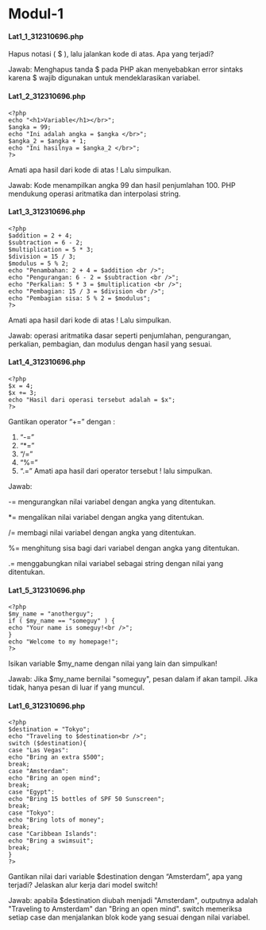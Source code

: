 # Modul-1

<h4>Lat1_1_312310696.php</h4>

Hapus notasi ( $ ), lalu jalankan kode di atas. Apa yang terjadi?

Jawab: Menghapus tanda $ pada PHP akan menyebabkan error sintaks karena $ wajib digunakan untuk mendeklarasikan variabel.

<h4>Lat1_2_312310696.php</h4>

```
<?php
echo "<h1>Variable</h1></br>";
$angka = 99;
echo "Ini adalah angka = $angka </br>";
$angka_2 = $angka + 1;
echo "Ini hasilnya = $angka_2 </br>";
?>
```

Amati apa hasil dari kode di atas ! Lalu simpulkan.

Jawab: Kode menampilkan angka 99 dan hasil penjumlahan 100. PHP mendukung operasi aritmatika dan interpolasi string.

<h4>Lat1_3_312310696.php</h4>

```
<?php
$addition = 2 + 4;
$subtraction = 6 - 2;
$multiplication = 5 * 3;
$division = 15 / 3;
$modulus = 5 % 2;
echo "Penambahan: 2 + 4 = $addition <br />";
echo "Pengurangan: 6 - 2 = $subtraction <br />";
echo "Perkalian: 5 * 3 = $multiplication <br />";
echo "Pembagian: 15 / 3 = $division <br />";
echo "Pembagian sisa: 5 % 2 = $modulus";
?>
```

Amati apa hasil dari kode di atas ! Lalu simpulkan.

Jawab: operasi aritmatika dasar seperti penjumlahan, pengurangan, perkalian, pembagian, dan modulus dengan hasil yang sesuai.

<h4>Lat1_4_312310696.php</h4>

```
<?php
$x = 4;
$x += 3;
echo "Hasil dari operasi tersebut adalah = $x";
?>
```

Gantikan operator “+=” dengan :
1. “-=”
2. “*=”
3. “/=”
4. “%=”
5. “.=”
Amati apa hasil dari operator tersebut ! lalu simpulkan.

Jawab: 

-= mengurangkan nilai variabel dengan angka yang ditentukan.

*= mengalikan nilai variabel dengan angka yang ditentukan.

/= membagi nilai variabel dengan angka yang ditentukan.

%= menghitung sisa bagi dari variabel dengan angka yang ditentukan.

.= menggabungkan nilai variabel sebagai string dengan nilai yang ditentukan.

<h4>Lat1_5_312310696.php</h4>

```
<?php
$my_name = "anotherguy";
if ( $my_name == "someguy" ) {
echo "Your name is someguy!<br />";
}
echo "Welcome to my homepage!";
?>
```

Isikan variable $my_name dengan nilai yang lain dan simpulkan!

Jawab: Jika $my_name bernilai "someguy", pesan dalam if akan tampil. Jika tidak, hanya pesan di luar if yang muncul.

<h4>Lat1_6_312310696.php</h4>

```
<?php
$destination = "Tokyo";
echo "Traveling to $destination<br />";
switch ($destination){
case "Las Vegas":
echo "Bring an extra $500";
break;
case "Amsterdam":
echo "Bring an open mind";
break;
case "Egypt":
echo "Bring 15 bottles of SPF 50 Sunscreen";
break;
case "Tokyo":
echo "Bring lots of money";
break;
case "Caribbean Islands":
echo "Bring a swimsuit";
break;
}
?>
```

Gantikan nilai dari variable $destination dengan “Amsterdam”, apa yang terjadi? Jelaskan alur kerja dari model switch!

Jawab: apabila $destination diubah menjadi "Amsterdam", outputnya adalah "Traveling to Amsterdam" dan "Bring an open mind". switch memeriksa setiap case dan menjalankan blok kode yang sesuai dengan nilai variabel.
